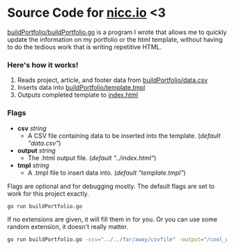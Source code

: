 # Source Code for [nicc.io](https://nicc.io) <3

[buildPortfolio/buildPortfolio.go](/buildPortfolio/buildPortfolio.go) is a program I wrote that allows me to quickly update the information on my portfolio or the html template, without having to do the tedious work that is writing repetitive HTML.

### Here's how it works!

1. Reads project, article, and footer data from [buildPortfolio/data.csv](/buildPortfolio/data.csv)
2. Inserts data into [buildPortfolio/template.tmpl](/buildPortfolio/template.tmpl)
3. Outputs completed template to [index.html](index.html)

### Flags

- __csv__ _string_
    - A CSV file containing data to be inserted into the template. (_default "data.csv"_)
- __output__ _string_
	- The .html output file. (_default "../index.html"_)
- __tmpl__ _string_
 	- A .tmpl file to insert data into. (_default "template.tmpl"_)

Flags are optional and for debugging mostly. The default flags are set to work for this project exactly.
```bash
go run buildPortfolio.go
```

If no extensions are given, it will fill them in for you. Or you can use some random extension, it doesn't really matter.
```bash
go run buildPortfolio.go -csv="../../far/away/csvfile" -output="/cool_website.lol" -tmpl="some/nested/templatefile"
```
